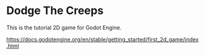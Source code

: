 # Dodge The Creeps

This is the tutorial 2D game for Godot Engine.

https://docs.godotengine.org/en/stable/getting_started/first_2d_game/index.html
